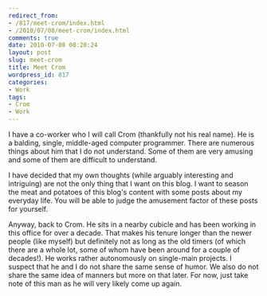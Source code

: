 ```yaml
---
redirect_from:
- /817/meet-crom/index.html
- /2010/07/08/meet-crom/index.html
comments: true
date: 2010-07-08 08:20:24
layout: post
slug: meet-crom
title: Meet Crom
wordpress_id: 817
categories:
- Work
tags:
- Crom
- Work
---
```


I have a co-worker who I will call Crom (thankfully not his real name).  He is a balding, single, middle-aged computer programmer.  There are numerous things about him that I do not understand.  Some of them are very amusing and some of them are difficult to understand.

I have decided that my own thoughts (while arguably interesting and intriguing) are not the only thing that I want on this blog.  I want to season the meat and potatoes of this blog's content with some posts about my everyday life.  You will be able to judge the amusement factor of these posts for yourself.

Anyway, back to Crom.  He sits in a nearby cubicle and has been working in this office for over a decade.  That makes his tenure longer than the newer people (like myself) but definitely not as long as the old timers (of which there are a whole lot, some of whom have been around for a couple of decades!).  He works rather autonomously on single-main projects.  I suspect that he and I do not share the same sense of humor.  We also do not share the same idea of manners but more on that later.  For now, just take note of this man as he will very likely come up again.
